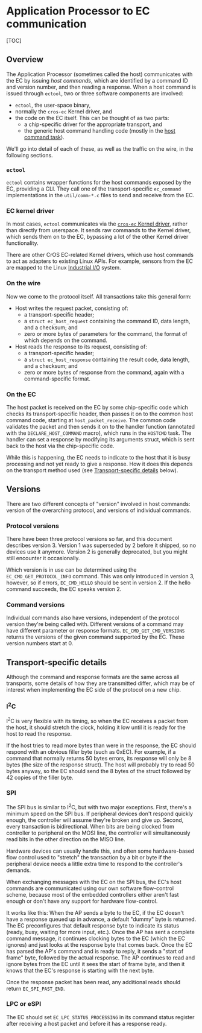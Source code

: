 # Application Processor to EC communication

[TOC]

## Overview

The Application Processor (sometimes called the host) communicates with the EC
by issuing *host commands*, which are identified by a command ID and version
number, and then reading a response. When a host command is issued through
`ectool`, two or three software components are involved:

* `ectool`, the user-space binary,
* normally the `cros-ec` Kernel driver, and
* the code on the EC itself. This can be thought of as two parts:
  * a chip-specific driver for the appropriate transport, and
  * the generic host command handling code (mostly in the [host command task]).

We'll go into detail of each of these, as well as the traffic on the wire, in
the following sections.

### `ectool`

`ectool` contains wrapper functions for the host commands exposed by the EC,
providing a CLI. They call one of the transport-specific `ec_command`
implementations in the `util/comm-*.c` files to send and receive from the EC.

### EC kernel driver

In most cases, `ectool` communicates via the [`cros-ec` Kernel driver], rather
than directly from userspace. It sends raw commands to the Kernel driver, which
sends them on to the EC, bypassing a lot of the other Kernel driver
functionality.

There are other CrOS EC-related Kernel drivers, which use host commands to act
as adapters to existing Linux APIs. For example, sensors from the EC are mapped
to the Linux [Industrial I/O] system.

### On the wire

Now we come to the protocol itself. All transactions take this general form:

* Host writes the request packet, consisting of:
  * a transport-specific header;
  * a `struct ec_host_request` containing the command ID, data length, and a
    checksum; and
  * zero or more bytes of parameters for the command, the format of which
    depends on the command.
* Host reads the response to its request, consisting of:
  * a transport-specific header;
  * a `struct ec_host_response` containing the result code, data length, and a
    checksum; and
  * zero or more bytes of response from the command, again with a
    command-specific format.

### On the EC

The host packet is received on the EC by some chip-specific code which checks
its transport-specific header, then passes it on to the common host command code,
starting at `host_packet_receive`. The common code validates the packet and
then sends it on to the handler function (annotated with the
`DECLARE_HOST_COMMAND` macro), which runs in the `HOSTCMD` task. The handler can
set a response by modifying its arguments struct, which is sent back to the host
via the chip-specific code.

While this is happening, the EC needs to indicate to the host that it is busy
processing and not yet ready to give a response. How it does this depends on the
transport method used (see [Transport-specific details] below).

## Versions

There are two different concepts of "version" involved in host commands: version
of the overarching protocol, and versions of individual commands.

### Protocol versions

There have been three protocol versions so far, and this document describes
version 3. Version 1 was superseded by 2 before it shipped, so no devices use
it anymore. Version 2 is generally deprecated, but you might still encounter it
occasionally.

Which version is in use can be determined using the `EC_CMD_GET_PROTOCOL_INFO`
command. This was only introduced in version 3, however, so if errors,
`EC_CMD_HELLO` should be sent in version 2. If the hello command succeeds, the
EC speaks version 2.

### Command versions

Individual commands also have versions, independent of the protocol version
they're being called with. Different versions of a command may have different
parameter or response formats. `EC_CMD_GET_CMD_VERSIONS` returns the versions of
the given command supported by the EC. These version numbers start at 0.

## Transport-specific details

Although the command and response formats are the same across all transports,
some details of how they are transmitted differ, which may be of interest when
implementing the EC side of the protocol on a new chip.

### I<sup>2</sup>C

I<sup>2</sup>C is very flexible with its timing, so when the EC receives a
packet from the host, it should stretch the clock, holding it low until it is
ready for the host to read the response.

If the host tries to read more bytes than were in the response, the EC should
respond with an obvious filler byte (such as 0xEC). For example, if a command
that normally returns 50 bytes errors, its response will only be 8 bytes (the
size of the response struct). The host will probably try to read 50 bytes
anyway, so the EC should send the 8 bytes of the struct followed by 42 copies of
the filler byte.

### SPI

The SPI bus is similar to I<sup>2</sup>C, but with two major exceptions. First,
there's a minimum speed on the SPI bus. If peripheral devices don't respond
quickly enough, the controller will assume they're broken and give up. Second,
every transaction is bidirectional. When bits are being clocked from controller
to peripheral on the MOSI line, the controller will simultaneously read bits in
the other direction on the MISO line.

Hardware devices can usually handle this, and often some hardware-based flow
control used to "stretch" the transaction by a bit or byte if the peripheral
device needs a little extra time to respond to the controller's demands.

When exchanging messages with the EC on the SPI bus, the EC's host commands are
communicated using our own software flow-control scheme, because most of the
embedded controllers either aren't fast enough or don't have any support for
hardware flow-control.

It works like this: When the AP sends a byte to the EC, if the EC doesn't have a
response queued up in advance, a default "dummy" byte is returned. The EC
preconfigures that default response byte to indicate its status (ready, busy,
waiting for more input, etc.). Once the AP has sent a complete command message,
it continues clocking bytes to the EC (which the EC ignores) and just looks at
the response byte that comes back. Once the EC has parsed the AP's command and
is ready to reply, it sends a "start of frame" byte, followed by the actual
response. The AP continues to read and ignore bytes from the EC until it sees
the start of frame byte, and then it knows that the EC's response is starting
with the next byte.

Once the response packet has been read, any additional reads should return
`EC_SPI_PAST_END`.

### LPC or eSPI

The EC should set `EC_LPC_STATUS_PROCESSING` in its command status register
after receiving a host packet and before it has a response ready.


[`cros-ec` Kernel driver]: https://chromium.googlesource.com/chromiumos/third_party/kernel/+/refs/heads/chromeos-4.19/drivers/mfd/cros_ec_dev.c
[Industrial I/O]: https://www.kernel.org/doc/html/v4.14/driver-api/iio/index.html
[host command task]: https://chromium.googlesource.com/chromiumos/platform/ec/+/refs/heads/main/common/host_command.c
[Transport-specific details]: #Transport_specific-details
